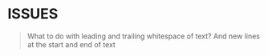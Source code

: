 # ISSUES
> What to do with leading and trailing whitespace of text? And new lines at the start and end of text